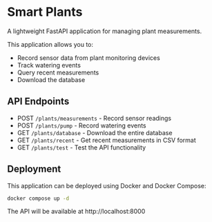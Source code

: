 # Smart Plants

A lightweight FastAPI application for managing plant measurements.

This application allows you to:
- Record sensor data from plant monitoring devices
- Track watering events
- Query recent measurements
- Download the database

## API Endpoints

- POST `/plants/measurements` - Record sensor readings
- POST `/plants/pump` - Record watering events
- GET `/plants/database` - Download the entire database
- GET `/plants/recent` - Get recent measurements in CSV format
- GET `/plants/test` - Test the API functionality

## Deployment

This application can be deployed using Docker and Docker Compose:

```bash
docker compose up -d
```

The API will be available at http://localhost:8000
